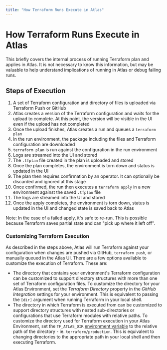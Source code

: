 ```yaml
---
title: "How Terraform Runs Execute in Atlas"
---
```


# How Terraform Runs Execute in Atlas

This briefly covers the internal process of running Terraform plan and
applies in Atlas. It is not necessary to know this information, but may be
valuable to help understand implications of running in Atlas or debug failing
runs.

## Steps of Execution

1. A set of Terraform configuration and directory of files is uploaded via Terraform Push or GitHub
1. Atlas creates a version of the Terraform configuration and waits for the upload
to complete. At this point, the version will be visible in the UI even if the upload has
not completed
1. Once the upload finishes, Atlas creates a run and queues a `terraform plan`
1. In the run environment, the package including the files and Terraform
configuration are downloaded
1. `terraform plan` is run against the configuration in the run environment
1. Logs are streamed into the UI and stored
1. The `.tfplan` file created in the plan is uploaded and stored
1. Once the plan completes, the environment is torn down and status is
updated in the UI
1. The plan then requires confirmation by an operator. It can optionally
be discarded and ignored at this stage
1. Once confirmed, the run then executes a `terraform apply` in a new
environment against the saved `.tfplan` file
1. The logs are streamed into the UI and stored
1. Once the apply completes, the environment is torn down, status is
updated in the UI and changed state is saved back to Atlas

Note: In the case of a failed apply, it's safe to re-run. This is possible
because Terraform saves partial state and can "pick up where it left off".

### Customizing Terraform Execution

As described in the steps above, Atlas will run Terraform against your configuration
when changes are pushed via GitHub, `terraform push`, or manually queued in the 
Atlas UI. There are a few options available to customize the execution of Terraform.
These are:

- The directory that contains your environment's Terraform configuration can be customized 
to support directory structures with more than one set of Terraform configuration files.
To customize the directory for your Atlas Environment, set the _Terraform Directory_ 
property in the _GitHub Integration_ settings for your environment. This is equivalent to 
passing the `[dir]` argument when running Terraform in your local shell.
- The directory in which Terraform is executed from can be customized to support directory 
structures with nested sub-directories or configurations that use Terraform modules with 
relative paths. To customize the directory used for Terraform execution in your Atlas 
Environment, set the `TF_ATLAS_DIR` 
[environment variable](/help/terraform/runs/variables-and-configuration#environment-variables)
to the relative path of the directory - ie. `terraform/production`. This is equivalent to 
changing directories to the appropriate path in your local shell and then executing Terraform.
